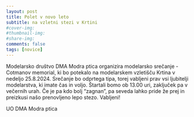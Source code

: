 ```yaml
---
layout: post
title: Polet v novo leto
subtitle: na vzletni stezi v Krtini
#cover-img:
#thumbnail-img:
#share-img:
comments: false
tags: [novice]
---
```


Modelarsko društvo DMA Modra ptica organizira modelarsko srečanje - Cotmanov memorial, ki bo potekalo na modelarskem vzletišču Krtina v nedeljo 25.8.2024. Srečanje bo odprtega tipa, torej vabljeni prav vsi ljubitelji modelarstva, ki imate čas in voljo.
Štartali bomo ob 13.00 uri, zaključek pa v večernih urah.
Če je pa kdo bolj “zagnan”, pa seveda lahko pride že prej in preizkusi našo prenovljeno lepo stezo.
Vabljeni!

UO DMA Modra ptica
